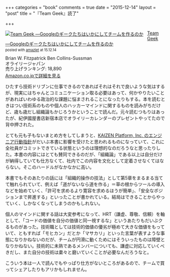 +++
categories = "book"
comments = true
date = "2015-12-14"
layout = "post"
title = "『Team Geek』読了"

+++

<div class="amazlet-box" style="margin-bottom:0px;"><div class="amazlet-image" style="float:left;margin:0px 12px 1px 0px;"><a href="http://www.amazon.co.jp/exec/obidos/ASIN/4873116309/diary081213-22/ref=nosim/" name="amazletlink" target="_blank"><img src="http://ecx.images-amazon.com/images/I/41SlY0zvpKL._SL160_.jpg" alt="Team Geek ―Googleのギークたちはいかにしてチームを作るのか" style="border: none;" /></a></div><div class="amazlet-info" style="line-height:120%; margin-bottom: 10px"><div class="amazlet-name" style="margin-bottom:10px;line-height:120%"><a href="http://www.amazon.co.jp/exec/obidos/ASIN/4873116309/diary081213-22/ref=nosim/" name="amazletlink" target="_blank">Team Geek ―Googleのギークたちはいかにしてチームを作るのか</a><div class="amazlet-powered-date" style="font-size:80%;margin-top:5px;line-height:120%">posted with <a href="http://www.amazlet.com/" title="amazlet" target="_blank">amazlet</a> at 15.12.14</div></div><div class="amazlet-detail">Brian W. Fitzpatrick Ben Collins-Sussman <br />オライリージャパン <br />売り上げランキング: 18,890<br /></div><div class="amazlet-sub-info" style="float: left;"><div class="amazlet-link" style="margin-top: 5px"><a href="http://www.amazon.co.jp/exec/obidos/ASIN/4873116309/diary081213-22/ref=nosim/" name="amazletlink" target="_blank">Amazon.co.jpで詳細を見る</a></div></div></div><div class="amazlet-footer" style="clear: left"></div></div>

ひたすら技術ドリブンに仕事できるのであればそれはそれで良いような気はするが、現実にはちゃんとコミュニケーション取る必要はあって、何かやりたいことがあればいわゆる政治的な課題に悩まされることになったりもする。本を読むときはつい技術系のものや個人のハッカーマインドに関するものを読みがちだけど、歳も歳だし組織論もかじろうかということで読んだ。元々読むつもりはあったが、紀伊國屋書店新宿本店でオライリーカレンダーのプレゼントやってたので背中押された。

とても元も子もないまとめ方をしてしまうと、[KAIZEN Platform, Inc. のエンジニア行動指針](http://blog.glidenote.com/blog/2015/08/17/move-to-akamai/)がだいぶ本書に影響を受けたと思われるものになっていて、これに全社員がコミットできている状態というのは理想的なのだろうなと思ったりした。本書の内容にはとても賛同できるのだが、「組織論」である以上は自分だけが納得していても仕方なくて、社内でこの内容を文化として定着させなくてはならない。そこのハードルがなかなかに高い。

本書でもそのあたりの話には「組織的操作の技法」として第5章をまるまる当てて触れられていて、例えば「道がないなら道を作る」＝草の根からツールの導入などを始めていく、「許可を求めるより寛容を求めるほうが簡単」、「安全なポジションまで昇進する」といったことが書かれている。結局はできることからやっていく、しかなくなってしまうのかもしれない。

個人のマインドに関する話は大変参考になって、HRT（謙虚、尊敬、信頼）を軸として、「コードの価値を自分の価値と同一視するな」というあたりもだいぶクるものがあった。技術職としては技術的価値の優劣が極めて大きな価値をもっていて、ともすれば「モヒカン」だとか「マサカリ」といった言葉が表すような事態になりかねないのだが、チームが円滑に動くためにはそういったものは障壁となりかねない。技術的に未熟であるメンバーについても、謙虚に対応していくべきだし、また自分の技術は粛々と磨いていくことが必要なんだろうなと。

こういう本は一人で読んでもやっぱり仕方がないところがあるので、チームで買ってシェアしたりもアリかもしれません。
